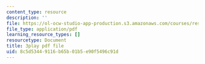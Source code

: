 ```yaml
---
content_type: resource
description: ''
file: https://ol-ocw-studio-app-production.s3.amazonaws.com/courses/res-18-006-calculus-revisited-single-variable-calculus-fall-2010/8c5d53449116b65b01b5e90f5496c91d_HI_7Ml16O6Y.pdf
file_type: application/pdf
learning_resource_types: []
resourcetype: Document
title: 3play pdf file
uid: 8c5d5344-9116-b65b-01b5-e90f5496c91d
---
```

